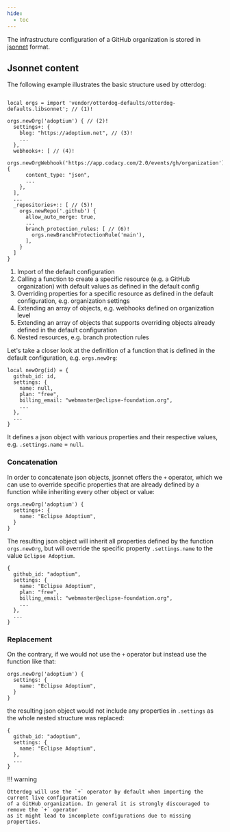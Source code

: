 ```yaml
---
hide:
  - toc
---
```


The infrastructure configuration of a GitHub organization is stored in [jsonnet](https://jsonnet.org/) format.

## Jsonnet content

The following example illustrates the basic structure used by otterdog:

``` jsonnet linenums="1" hl_lines="1 3 5 8 15 19"

local orgs = import 'vendor/otterdog-defaults/otterdog-defaults.libsonnet'; // (1)!

orgs.newOrg('adoptium') { // (2)!
  settings+: {
    blog: "https://adoptium.net", // (3)!
    ...
  },
  webhooks+: [ // (4)!
    orgs.newOrgWebhook('https://app.codacy.com/2.0/events/gh/organization') {
      content_type: "json",
      ...
    },
  ],
  ...
  _repositories+:: [ // (5)!
    orgs.newRepo('.github') {
      allow_auto_merge: true,
      ...
      branch_protection_rules: [ // (6)!
        orgs.newBranchProtectionRule('main'),
      ],
    }
  ]
}
```

1. Import of the default configuration
2. Calling a function to create a specific resource (e.g. a GitHub organization) with default values as defined in the default config
3. Overriding properties for a specific resource as defined in the default configuration, e.g. organization settings
4. Extending an array of objects, e.g. webhooks defined on organization level
5. Extending an array of objects that supports overriding objects already defined in the default configuration
6. Nested resources, e.g. branch protection rules

Let's take a closer look at the definition of a function that is defined in the default configuration, e.g. `orgs.newOrg`:

``` jsonnet
local newOrg(id) = {
  github_id: id,
  settings: {
    name: null,
    plan: "free",
    billing_email: "webmaster@eclipse-foundation.org",
    ...
  },
  ...
}
```

It defines a json object with various properties and their respective values, e.g. `.settings.name` = `null`.

### Concatenation

In order to concatenate json objects, jsonnet offers the `+` operator, which we can use to override specific
properties that are already defined by a function while inheriting every other object or value:

``` jsonnet linenums="1" hl_lines="2"
orgs.newOrg('adoptium') {
  settings+: {
    name: "Eclipse Adoptium",
  }
}
```

The resulting json object will inherit all properties defined by the function `orgs.newOrg`, but will override
the specific property `.settings.name` to the value `Eclipse Adoptium`.

``` jsonnet
{
  github_id: "adoptium",
  settings: {
    name: "Eclipse Adoptium",
    plan: "free",
    billing_email: "webmaster@eclipse-foundation.org",
    ...
  },
  ...
}
```

### Replacement

On the contrary, if we would not use the `+` operator but instead use the function like that:

``` jsonnet linenums="1" hl_lines="2"
orgs.newOrg('adoptium') {
  settings: {
    name: "Eclipse Adoptium",
  }
}
```

the resulting json object would not include any properties in `.settings` as the whole nested
structure was replaced:

``` jsonnet
{
  github_id: "adoptium",
  settings: {
    name: "Eclipse Adoptium",
  },
  ...
}
```

!!! warning

    Otterdog will use the `+` operator by default when importing the current live configuration
    of a GitHub organization. In general it is strongly discouraged to remove the `+` operator
    as it might lead to incomplete configurations due to missing properties.

